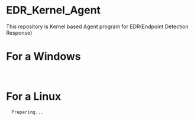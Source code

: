 # EDR_Kernel_Agent
This repository is Kernel based Agent program for EDR(Endpoint Detection Response)

# For a Windows

<br>

# For a Linux

```
  Preparing...
```

<br>
